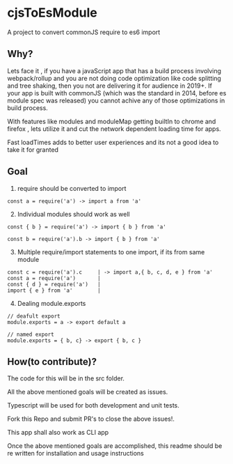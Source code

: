 # cjsToEsModule
A project to convert commonJS require to es6 import

## Why?

Lets face it , if you have a javaScript app that has a build process involving webpack/rollup and you are not doing code optimization like code splitting and tree shaking, then you not are delivering it for audience in 2019+. If your app is built with commonJS (which was the standard in 2014, before es module spec was released) you cannot achive any of those optimizations in build process.

With features like modules and moduleMap getting builtIn to chrome and firefox , lets utilize it and cut the network dependent loading time for apps.

Fast loadTimes adds to better user experiences and its not a good idea to take it for granted

## Goal

1. require should be converted to import 

```
const a = require('a') -> import a from 'a'
```

2. Individual modules should work as well

```
const { b } = require('a') -> import { b } from 'a'
```

```
const b = require('a').b -> import { b } from 'a'
```

3. Multiple require/import statements to one import, if its from same module

```
const c = require('a').c     | -> import a,{ b, c, d, e } from 'a'
const a = require('a')       |
const { d } = require('a')   |
import { e } from 'a'        |
```

4. Dealing module.exports

```
// deafult export
module.exports = a -> export default a
```

```
// named export
module.exports = { b, c} -> export { b, c }
```

## How(to contribute)?

The code for this will be in the src folder.

All the above mentioned goals will be created as issues.

Typescript will be used for both development and unit tests.

Fork this Repo and submit PR's to close the above issues!.

This app shall also work as CLI app

Once the above mentioned goals are accomplished, this readme should be re written for installation and usage instructions

